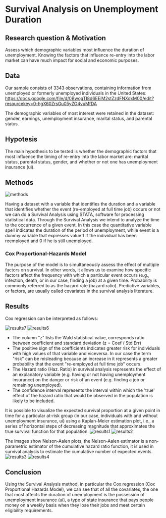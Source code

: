 # Survival Analysis on Unemployment Duration

## Research question & Motivation

Assess which demographic variables most influence the duration of unemployment.
Knowing the factors that influence re-entry into the labor market can have much impact for social and economic purposes.

## Data

Our sample consists of 3343 observations, containing information from unemployed or formerly unemployed individuals in the United States: https://docs.google.com/file/d/0BwogTI8d6EEiM2stZzdFNXdxM00/edit?resourcekey=0-hgX60ZrsGu05yZO4vuMfDA

The demographic variables of most interest were retained in the dataset: gender, earnings, unemployment insurance, marital status, and parental status.

## Hypotesis

The main hypothesis to be tested is whether the demographic factors that most influence the timing of re-entry into the labor market are: marital status, parental status, gender, and whether or not one has unemployment insurance (ui).

## Methods

![methods](https://github.com/marcocutraro/data-analysis/blob/main/methods.png)

Having a dataset with a variable that identifies the duration and a variable that identifies whether the event (re-employed at full time job) occurs or not we can do a Survival Analysis using STATA, software for processing statistical data.
Through the Survival Analysis we intend to analyze the time to the occurrence of a given event. In this case the quantitative variable spell indicates the duration of the period of unemployment, while event is a dummy variable that expresses value 1 if the individual has been reemployed and 0 if he is still unemployed.

### Cox Proportional-Hazards Model
The purpose of the model is to simultaneously assess the effect of multiple factors on survival. In other words, it allows us to examine how specific factors affect the frequency with which a particular event occurs (e.g., infection, death, or in our case, finding a job) at a given time.
Probability is commonly referred to as the hazard rate (hazard ratio). Predictive variables, or factors, are usually called covariates in the survival analysis literature.

## Results

Cox regression can be interpreted as follows:

![results7](https://github.com/marcocutraro/data-analysis/blob/main/results7.png)
![results6](https://github.com/marcocutraro/data-analysis/blob/main/results6.png)

  - The column "z" lists the Wald statistical value, corresponds ratio between coefficient and standard deviation (z = Coef / Std Err)
  - The positive sign of the coefficients indicates greater risk for individuals with high values of that variable and viceversa. In our case the term "risk" can be misleading because an increase in it represents a greater probability that the     event "re-employed at full time job" occurs.
  - The Hazard ratio (Haz. Ratio) in survival analysis represents the effect of an explanatory variable (e.g. having or not having unemployment insurance) on the danger or risk of an event (e.g. finding a job or remaining unemployed).
  - The confidence interval represents the interval within which the 'true' effect of the hazard ratio that would be observed in the population is likely to be included.
  
It is possible to visualize the expected survival proportion at a given point in time for a particular at-risk group (in our case, individuals with and without unemployment insurance, ui) using a Kaplan-Meier estimation plot, i.e., a series of horizontal steps of decreasing magnitude that approximates the true survival function for that population.
![results1](https://github.com/marcocutraro/data-analysis/blob/main/results1.png)
![results2](https://github.com/marcocutraro/data-analysis/blob/main/results2.png)

The images show Nelson-Aalen plots, the Nelson-Aalen estimator is a non-parametric estimator of the cumulative hazard ratio function, it is used in survival analysis to estimate the cumulative number of expected events.
![results3](https://github.com/marcocutraro/data-analysis/blob/main/results3.png)
![results4](https://github.com/marcocutraro/data-analysis/blob/main/results4.png)

## Conclusion

Using the Survival Analysis method, in particular the Cox regression (Cox Proportional Hazards Model), we can see that of all the covariates, the one that most affects the duration of unemployment is the possession of unemployment insurance (ui), a type of state insurance that pays people money on a weekly basis when they lose their jobs and meet certain eligibility requirements.
